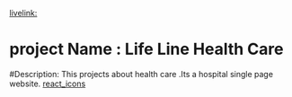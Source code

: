 ﻿[livelink:](https://friendly-hopper-99d58d.netlify.app/)

# project Name : Life Line Health Care

#Description: This projects about health care .Its a hospital single page website.
[react_icons](https://react-icons.github.io/react-icons/icons?name=fa)
